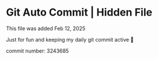 # Git Auto Commit | Hidden File

This file was added Feb 12, 2025

Just for fun and keeping my daily git commit active 🤪

commit number: 3243685
